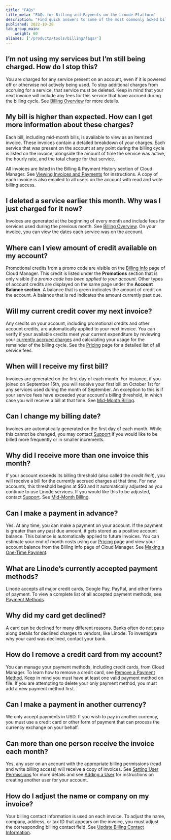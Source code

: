 ```yaml
---
title: "FAQs"
title_meta: "FAQs for Billing and Payments on the Linode Platform"
description: "Find quick answers to some of the most commonly asked billing questions."
published: 2022-10-28
tab_group_main:
    weight: 60
aliases: ['/products/tools/billing/faqs/']
---
```


## I’m not using my services but I’m still being charged. How do I stop this?

You are charged for any service present on an account, even if it is powered off or otherwise not actively being used. To stop additional charges from accruing for a service, that service must be deleted. Keep in mind that your next invoice will include any fees for this service that have accrued during the billing cycle. See [Billing Overview](/docs/products/platform/billing/) for more details.

## My bill is higher than expected. How can I get more information about these charges?

Each bill, including mid-month bills, is available to view as an itemized invoice. These invoices contain a detailed breakdown of your charges. Each service that was present on the account at any point during the billing cycle is listed on the invoice, alongside the amount of time the service was active, the hourly rate, and the total charge for that service.

All invoices are listed in the Billing & Payment History section of Cloud Manager. See [Viewing Invoices and Payments](/docs/products/platform/billing/guides/view-history/) for instructions. A copy of each invoice is also emailed to all users on the account with read and write billing access.

## I deleted a service earlier this month. Why was I just charged for it now?

Invoices are generated at the beginning of every month and include fees for services used during the previous month. See [Billing Overview](/docs/products/platform/billing/). On your invoice, you can view the dates each service was on the account.

## Where can I view amount of credit available on my account?

Promotional credits from a promo code are visible on the [Billing Info](https://cloud.linode.com/account/billing) page of Cloud Manager. This credit is listed under the **Promotions** section that is only visible *if a promo code has been applied to your account*. Other types of account credits are displayed on the same page under the **Account Balance section**. A balance that is green indicates the amount of credit on the account. A balance that is red indicates the amount currently past due.

## Will my current credit cover my next invoice?

Any credits on your account, including promotional credits and other account credits, are automatically applied to your next invoice. You can verify if your available credits meet your current expenditure by reviewing your [currently accrued charges](/docs/products/platform/billing/guides/access-billing/) and calculating your usage for the remainder of the billing cycle. See the [Pricing](https://www.linode.com/pricing/) page for a detailed list of all service fees.

## When will I receive my first bill?

Invoices are generated on the first day of each month. For instance, if you joined on September 15th, you will receive your first bill on October 1st for any services used during the month of September. An exception to this is if your service fees have exceeded your account's billing threshold, in which case you will receive a bill at that time. See [Mid-Month Billing](/docs/products/platform/billing/#mid-month-billing).

## Can I change my billing date?

Invoices are automatically generated on the first day of each month. While this cannot be changed, you may contact [Support](https://www.linode.com/support/) if you would like to be billed more frequently or in smaller increments.

## Why did I receive more than one invoice this month?

If your account exceeds its billing threshold (also called the *credit limit*), you will receive a bill for the currently accrued charges at that time. For new accounts, this threshold begins at $50 and it automatically adjusted as you continue to use Linode services. If you would like this to be adjusted, contact [Support](https://www.linode.com/support/). See [Mid-Month Billing](/docs/products/platform/billing/#mid-month-billing).

## Can I make a payment in advance?

Yes. At any time, you can make a payment on your account. If the payment is greater than any past due amount, it gets stored as a positive account balance. This balance is automatically applied to future invoices. You can estimate your end of month costs using our [Pricing](https://www.linode.com/pricing/) page and view your account balance from the Billing Info page of Cloud Manager. See [Making a One-Time Payment](/docs/products/platform/billing/guides/make-a-payment/).

## What are Linode’s currently accepted payment methods?

Linode accepts all major credit cards, Google Pay, PayPal, and other forms of payment. To view a complete list of all accepted payment methods, see [Payment Methods](/docs/products/platform/billing/guides/payment-methods/).

## Why did my card get declined?

A card can be declined for many different reasons. Banks often do not pass along details for declined charges to vendors, like Linode. To investigate why your card was declined, contact your bank.

## How do I remove a credit card from my account?

You can manage your payment methods, including credit cards, from Cloud Manager. To learn how to remove a credit card, see [Remove a Payment Method](/docs/products/platform/billing/guides/payment-methods/#remove-a-payment-method). Keep in mind you must have at least one valid payment method on file. If you are attempting to delete your only payment method, you must add a new payment method first.

## Can I make a payment in another currency?

We only accept payments in USD. If you wish to pay in another currency, you must use a credit card or other form of payment that can process the currency exchange on your behalf.

## Can more than one person receive the invoice each month?

Yes, any user on an account with the appropriate billing permissions (read and write billing access) will receive a copy of invoices. See [Setting User Permissions](/docs/products/platform/accounts/guides/user-permissions/) for more details and see [Adding a User](/docs/products/platform/accounts/guides/manage-users/#add-a-user) for instructions on creating another user for your account.

## How do I adjust the name or company on my invoice?

Your billing contact information is used on each invoice. To adjust the name, company, address, or tax ID that appears on the invoice, you must adjust the corresponding billing contact field. See [Update Billing Contact Information](/docs/products/platform/billing/guides/update-billing-contact-info/).
